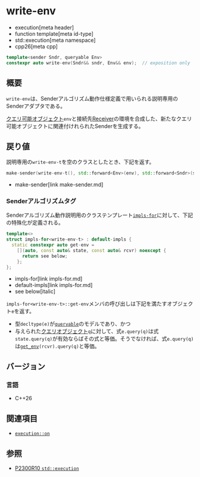 # write-env
* execution[meta header]
* function template[meta id-type]
* std::execution[meta namespace]
* cpp26[meta cpp]

```cpp
template<sender Sndr, queryable Env>
constexpr auto write-env(Sndr&& sndr, Env&& env);  // exposition only
```

## 概要
`write-env`は、Senderアルゴリズム動作仕様定義で用いられる説明専用のSenderアダプタである。

[クエリ可能オブジェクト](../queryable.md)`env`と接続先[Receiver](receiver.md)の環境を合成した、新たなクエリ可能オブジェクトに関連付けれられたSenderを生成する。


## 戻り値
説明専用の`write-env-t`を空のクラスとしたとき、下記を返す。

```cpp
make-sender(write-env-t(), std::forward<Env>(env), std::forward<Sndr>(sndr))
```
* make-sender[link make-sender.md]


### Senderアルゴリズムタグ
Senderアルゴリズム動作説明用のクラステンプレート[`impls-for`](impls-for.md)に対して、下記の特殊化が定義される。

```cpp
template<>
struct impls-for<write-env-t> : default-impls {
  static constexpr auto get-env =
    [](auto, const auto& state, const auto& rcvr) noexcept {
      return see below;
    };
};
```
* impls-for[link impls-for.md]
* default-impls[link impls-for.md]
* see below[italic]

`impls-for<write-env-t>​::​get-env`メンバの呼び出しは下記を満たすオブジェクト`e`を返す。

- 型`decltype(e)`が[`queryable`](../queryable.md)のモデルであり、かつ
- 与えられた[クエリオブジェクト](../queryable.md)`q`に対して、式`e.query(q)`は式`state.query(q)`が有効ならばその式と等価。そうでなければ、式`e.query(q)`は[`get_env`](get_env.md)`(rcvr).query(q)`と等価。


## バージョン
### 言語
- C++26


## 関連項目
- [`execution::on`](on.md)


## 参照
- [P2300R10 `std::execution`](https://www.open-std.org/jtc1/sc22/wg21/docs/papers/2024/p2300r10.html)
